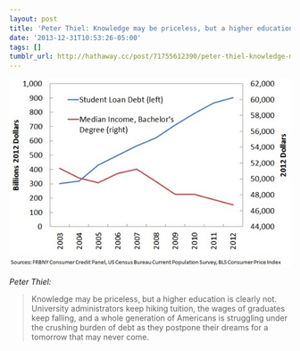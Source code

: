 ```yaml
---
layout: post
title: 'Peter Thiel: Knowledge may be priceless, but a higher education is clearly not'
date: '2013-12-31T10:53:26-05:00'
tags: []
tumblr_url: http://hathaway.cc/post/71755612390/peter-thiel-knowledge-may-be-priceless-but-a
---
```


![](/assets/images/tumblr_myohh2zfgZ1rumujlo1_1280.png)

_Peter Thiel:_

> Knowledge may be priceless, but a higher education is clearly not. University administrators keep hiking tuition, the wages of graduates keep falling, and a whole generation of Americans is struggling under the crushing burden of debt as they postpone their dreams for a tomorrow that may never come.
